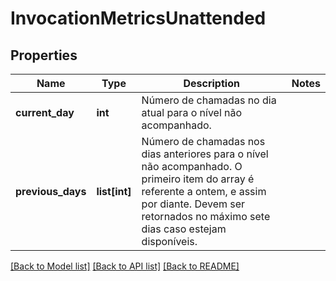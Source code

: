 # InvocationMetricsUnattended

## Properties
Name | Type | Description | Notes
------------ | ------------- | ------------- | -------------
**current_day** | **int** | Número de chamadas no dia atual para o nível não acompanhado. | 
**previous_days** | **list[int]** | Número de chamadas nos dias anteriores para o nível não acompanhado. O primeiro item do array é referente a ontem, e assim por diante. Devem ser retornados no máximo sete dias caso estejam disponíveis. | 

[[Back to Model list]](../README.md#documentation-for-models) [[Back to API list]](../README.md#documentation-for-api-endpoints) [[Back to README]](../README.md)

